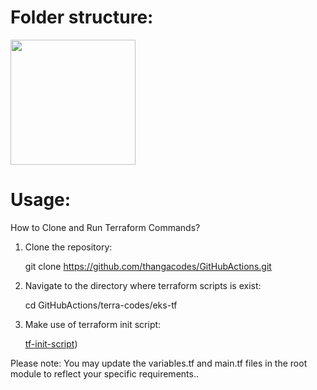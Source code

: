 # Folder structure:

<img src="https://github.com/user-attachments/assets/7226d812-9241-4f27-ac29-b7dda009aa75" width="200" height="200" />


# Usage:

How to Clone and Run Terraform Commands?

1) Clone the repository:
   
   git clone https://github.com/thangacodes/GitHubActions.git
   
3) Navigate to the directory where terraform scripts is exist:

   cd GitHubActions/terra-codes/eks-tf
   
4) Make use of terraform init script:

   [tf-init-script](https://github.com/thangacodes/terraform_usecases/blob/main/init_script_for_terraform.sh))

Please note: You may update the variables.tf and main.tf files in the root module to reflect your specific requirements..
